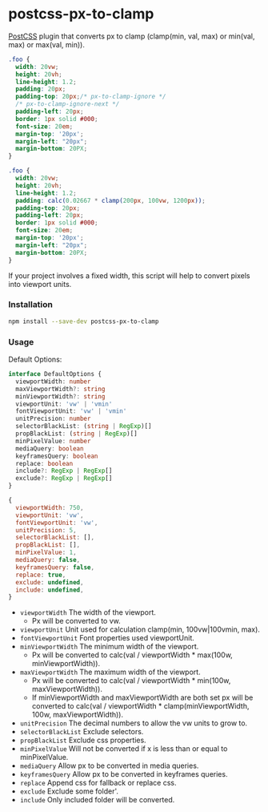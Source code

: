 # postcss-px-to-clamp

[PostCSS] plugin that converts px to clamp (clamp(min, val, max) or min(val, max) or max(val, min)).

[PostCSS]: https://github.com/postcss/postcss

```css
.foo {
  width: 20vw;
  height: 20vh;
  line-height: 1.2;
  padding: 20px;
  padding-top: 20px;/* px-to-clamp-ignore */
  /* px-to-clamp-ignore-next */
  padding-left: 20px;
  border: 1px solid #000;
  font-size: 20em;
  margin-top: '20px';
  margin-left: "20px";
  margin-bottom: 20PX;
}
```

```css
.foo {
  width: 20vw;
  height: 20vh;
  line-height: 1.2;
  padding: calc(0.02667 * clamp(200px, 100vw, 1200px));
  padding-top: 20px;
  padding-left: 20px;
  border: 1px solid #000;
  font-size: 20em;
  margin-top: '20px';
  margin-left: "20px";
  margin-bottom: 20PX;
}
```

If your project involves a fixed width, this script will help to convert pixels into viewport units.

### Installation

```sh
npm install --save-dev postcss-px-to-clamp
```

### Usage

Default Options:

```ts
interface DefaultOptions {
  viewportWidth: number
  maxViewportWidth?: string
  minViewportWidth?: string
  viewportUnit: 'vw' | 'vmin'
  fontViewportUnit: 'vw' | 'vmin'
  unitPrecision: number
  selectorBlackList: (string | RegExp)[]
  propBlackList: (string | RegExp)[]
  minPixelValue: number
  mediaQuery: boolean
  keyframesQuery: boolean
  replace: boolean
  include?: RegExp | RegExp[]
  exclude?: RegExp | RegExp[]
}
```

```js
{
  viewportWidth: 750,
  viewportUnit: 'vw',
  fontViewportUnit: 'vw',
  unitPrecision: 5,
  selectorBlackList: [],
  propBlackList: [],
  minPixelValue: 1,
  mediaQuery: false,
  keyframesQuery: false,
  replace: true,
  exclude: undefined,
  include: undefined,
}
```

- `viewportWidth` The width of the viewport.
  - Px will be converted to vw.
- `viewportUnit` Unit used for calculation clamp(min, 100vw|100vmin, max).
- `fontViewportUnit` Font properties used viewportUnit.
- `minViewportWidth` The minimum width of the viewport.
  - Px will be converted to calc(val / viewportWidth * max(100w, minViewportWidth)).
- `maxViewportWidth` The maximum width of the viewport.
  - Px will be converted to calc(val / viewportWidth * min(100w, maxViewportWidth)).
  - If minViewportWidth and maxViewportWidth are both set px will be converted to calc(val / viewportWidth * clamp(minViewportWidth, 100w, maxViewportWidth)).
- `unitPrecision` The decimal numbers to allow the vw units to grow to.
- `selectorBlackList` Exclude selectors.
- `propBlackList` Exclude css properties.
- `minPixelValue` Will not be converted if x is less than or equal to minPixelValue.
- `mediaQuery` Allow px to be converted in media queries.
- `keyframesQuery` Allow px to be converted in keyframes queries.
- `replace` Append css for fallback or replace css.
- `exclude` Exclude some folder'.
- `include` Only included folder will be converted.
